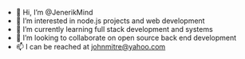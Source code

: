 - 👋 Hi, I’m @JenerikMind
- 👀 I’m interested in node.js projects and web development
- 🌱 I’m currently learning full stack development and systems
- 💞️ I’m looking to collaborate on open source back end development
- 📫 I can be reached at johnmitre@yahoo.com

<!---
JenerikMind/JenerikMind is a ✨ special ✨ repository because its `README.md` (this file) appears on your GitHub profile.
You can click the Preview link to take a look at your changes.
--->
